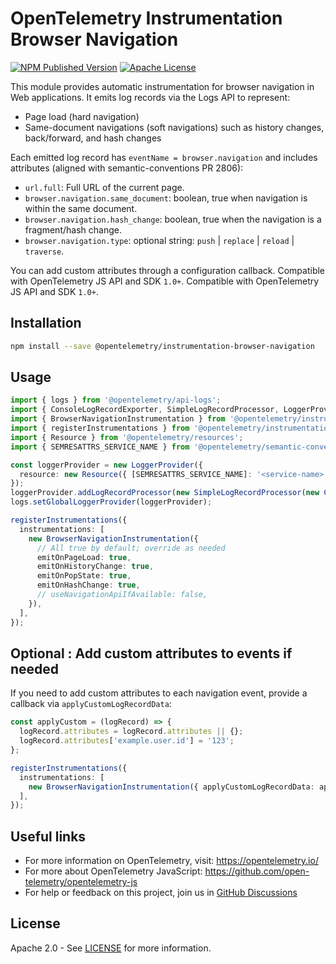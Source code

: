 # OpenTelemetry Instrumentation Browser Navigation

[![NPM Published Version][npm-img]][npm-url]
[![Apache License][license-image]][license-image]

This module provides automatic instrumentation for browser navigation in Web applications. It emits log records via the Logs API to represent:

- Page load (hard navigation)
- Same-document navigations (soft navigations) such as history changes, back/forward, and hash changes

Each emitted log record has `eventName = browser.navigation` and includes attributes (aligned with semantic-conventions PR 2806):

- `url.full`: Full URL of the current page.
- `browser.navigation.same_document`: boolean, true when navigation is within the same document.
- `browser.navigation.hash_change`: boolean, true when the navigation is a fragment/hash change.
- `browser.navigation.type`: optional string: `push` | `replace` | `reload` | `traverse`.

You can add custom attributes through a configuration callback. Compatible with OpenTelemetry JS API and SDK `1.0+`.
Compatible with OpenTelemetry JS API and SDK `1.0+`.

## Installation

```bash
npm install --save @opentelemetry/instrumentation-browser-navigation
```

## Usage

```ts
import { logs } from '@opentelemetry/api-logs';
import { ConsoleLogRecordExporter, SimpleLogRecordProcessor, LoggerProvider } from '@opentelemetry/sdk-logs';
import { BrowserNavigationInstrumentation } from '@opentelemetry/instrumentation-browser-navigation';
import { registerInstrumentations } from '@opentelemetry/instrumentation';
import { Resource } from '@opentelemetry/resources';
import { SEMRESATTRS_SERVICE_NAME } from '@opentelemetry/semantic-conventions';

const loggerProvider = new LoggerProvider({
  resource: new Resource({ [SEMRESATTRS_SERVICE_NAME]: '<service-name>' }),
});
loggerProvider.addLogRecordProcessor(new SimpleLogRecordProcessor(new ConsoleLogRecordExporter()));
logs.setGlobalLoggerProvider(loggerProvider);

registerInstrumentations({
  instrumentations: [
    new BrowserNavigationInstrumentation({
      // All true by default; override as needed
      emitOnPageLoad: true,
      emitOnHistoryChange: true,
      emitOnPopState: true,
      emitOnHashChange: true,
      // useNavigationApiIfAvailable: false,
    }),
  ],
});
```


## Optional : Add custom attributes to events if needed

If you need to add custom attributes to each navigation event, provide a callback via `applyCustomLogRecordData`:

```ts
const applyCustom = (logRecord) => {
  logRecord.attributes = logRecord.attributes || {};
  logRecord.attributes['example.user.id'] = '123';
};

registerInstrumentations({
  instrumentations: [
    new BrowserNavigationInstrumentation({ applyCustomLogRecordData: applyCustom }),
  ],
});
```



## Useful links

- For more information on OpenTelemetry, visit: <https://opentelemetry.io/>
- For more about OpenTelemetry JavaScript: <https://github.com/open-telemetry/opentelemetry-js>
- For help or feedback on this project, join us in [GitHub Discussions][discussions-url]

## License

Apache 2.0 - See [LICENSE][license-url] for more information.

[discussions-url]: https://github.com/open-telemetry/opentelemetry-js/discussions
[license-url]: https://github.com/open-telemetry/opentelemetry-js-contrib/blob/main/LICENSE
[license-image]: https://img.shields.io/badge/license-Apache_2.0-green.svg?style=flat
[npm-url]: https://www.npmjs.com/package/@opentelemetry/instrumentation-browser-navigation
[npm-img]: https://badge.fury.io/js/%40opentelemetry%2Finstrumentation-browser-navigation.svg


